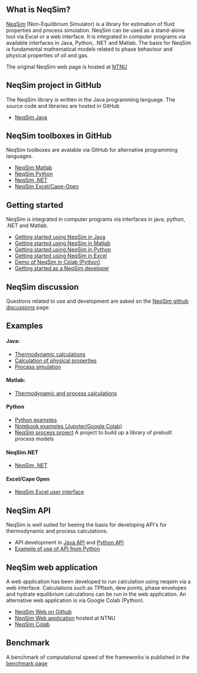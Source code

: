 ## What is NeqSim?
[NeqSim](https://equinor.github.io/neqsimhome/) (Non-Equilibrium Simulator) is a library for estimation of fluid properties and process simulation. NeqSim can be used as a stand-alone tool via Excel or a web interface. It is integrated in computer programs via available interfaces in Java, Python, .NET and Matlab. The basis for NeqSim is fundamental mathematical models related to phase behaviour and physical properties of oil and gas.

The original NeqSim web page is hosted at [NTNU](http://folk.ntnu.no/solbraa/neqsim/NeqSim.htm)

## NeqSim project in GitHub
The NeqSim library is written in the Java programming language. The source code and libraries are hosted in GitHub

* [NeqSim Java](https://github.com/equinor/neqsim)

## NeqSim toolboxes in GitHub
NeqSim toolboxes are avalable via GitHub for alternative programming languages.

* [NeqSim Matlab](https://github.com/equinor/neqsimmatlab)
* [NeqSim Python](https://github.com/equinor/neqsimpython)
* [NeqSim .NET](https://github.com/equinor/neqsimNET)
* [NeqSim Excel/Cape-Open](https://github.com/equinor/neqsimcapeopen)

## Getting started
NeqSim is integrated in computer programs via interfaces in java, python, .NET and Matlab.

* [Getting started using NeqSim in Java](https://github.com/equinor/neqsim/wiki/Getting-started-with-NeqSim-and-Github)
* [Getting started using NeqSim in Matlab](https://github.com/equinor/neqsimmatlab/wiki/Getting-started-with-NeqSim-in-Matlab)
* [Getting started using NeqSim in Python](https://github.com/equinor/neqsimpython/wiki/Getting-started-with-NeqSim-in-Python)
* [Getting started using NeqSim in Excel](https://github.com/equinor/neqsim.NET/wiki/Getting-started-with-NeqSim-in-Excel)
* [Demo of NeqSim in Colab (Python)](https://colab.research.google.com/github/EvenSol/NeqSim-Colab/blob/master/notebooks/examples_of_NeqSim_in_Colab.ipynb#scrollTo=9VqtmS_MpS6M)
* [Getting started as a NeqSim developer](https://github.com/equinor/neqsim/wiki/Getting-started-as-a-NeqSim-developer)

## NeqSim discussion
Questions related to use and development are asked on the [NeqSim github discussions](https://github.com/equinor/neqsim/discussions) page.

## Examples
#### Java:
* [Thermodynamic calculations](https://github.com/equinor/neqsim/tree/master/src/test/java/neqsim/thermo/util/example)
* [Calculation of physical properties](https://github.com/equinor/neqsim/tree/master/src/test/java/neqsim/physicalProperties/util/examples)
* [Process simulation](https://github.com/equinor/neqsim/tree/master/src/test/java/neqsim/processSimulation/util/example)

#### Matlab:
* [Thermodynamic and process calculations](https://github.com/equinor/neqsimmatlab/tree/master/example)

#### Python
* [Python examples](https://github.com/equinor/neqsimpython/tree/master/examples) 
* [Notebook examples (Jupyter/Google Colab)](https://github.com/EvenSol/NeqSim-Colab)
* [NeqSim process project](https://github.com/equinor/neqsimprocess) A project to build up a library of prebuilt process models

#### NeqSim.NET
* [NeqSim .NET](https://github.com/equinor/neqsimNET/tree/master/examples)

#### Excel/Cape Open
* [NeqSim Excel user interface](https://github.com/equinor/neqsim.NET/wiki/Getting-started-with-NeqSim-in-Excel)

## NeqSim API
NeqSim is well suited for beeing the basis for developing API's for thermodynamic and process calculations.
* API development in [Java API](https://github.com/EvenSol/NeqSim-Colab/tree/master/API/java) and [Python API](https://github.com/EvenSol/NeqSim-Colab/tree/master/API/java)
* [Example of use of API from Python](https://github.com/EvenSol/NeqSim-Colab/blob/master/API/java/example/TEGprocess.ipynb)

## NeqSim web application
A  web application has been developed to run calculation using neqsim via a web interface. Calculations such as TPflash, dew points, phase envelopes and hydrate equilibrium calculations can be run in the web application. An alternative web application is via Google Colab (Python).
* [NeqSim Web on Github](https://github.com/equinor/neqsimweb)
* [NeqSim Web application](http://129.241.62.72:8080/NeqSimServer3/faces/Login.jsp) hosted at NTNU
* [NeqSim Colab](https://github.com/EvenSol/NeqSim-Colab)

## Benchmark
A benchmark of computational speed of the frameworks is published in the [benchmark page](/benchmark.html)
